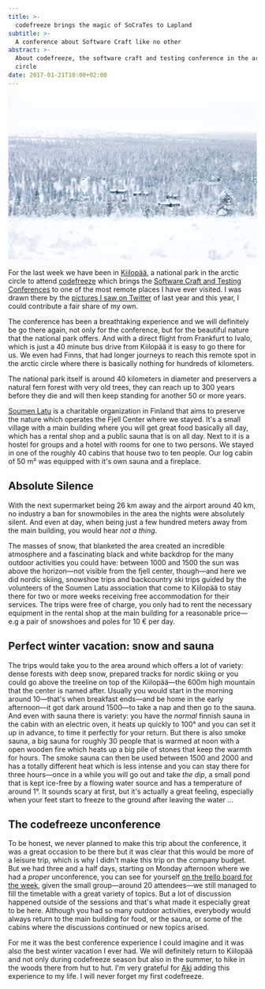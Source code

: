 ```yaml
---
title: >-
  codefreeze brings the magic of SoCraTes to Lapland
subtitle: >-
  A conference about Software Craft like no other
abstract: >-
  About codefreeze, the software craft and testing conference in the arctic
  circle
date: 2017-01-21T10:00+02:00
---
```


![Kiilopää, Finland](../media/codefreeze-brings-the-magic-of-socrates-to-lapland.jpg)

For the last week we have been in [Kiilopää][kiilopaa], a national park in the
arctic circle to attend [codefreeze][cf] which brings the [Software Craft and
Testing Conferences][socrates] to one of the most remote places I have ever
visited. I was drawn there by the [pictures I saw on Twitter][hashtagcf] of last
year and this year, I could contribute a fair share of my own.

The conference has been a breathtaking experience and we will definitely be go
there again, not only for the conference, but for the beautiful nature that the
national park offers. And with a direct flight from Frankfurt to Ivalo, which is
just a 40 minute bus drive from Kiilopää it is easy to go there for us. We even
had Finns, that had longer journeys to reach this remote spot in the arctic
circle where there is basically nothing for hundreds of kilometers.

The national park itself is around 40 kilometers in diameter and preservers a
natural fern forest with very old trees, they can reach up to 300 years before
they die and will then keep standing for another 50 or more years.

[Soumen Latu][sl] is a charitable organization in Finland that aims to preserve
the nature which operates the Fjell Center where we stayed. It's a small village
with a main building where you will get great food basically all day, which has
a rental shop and a public sauna that is on all day. Next to it is a hostel for
groups and a hotel with rooms for one to two persons. We stayed in one of the
roughly 40 cabins that house two to ten people. Our log cabin of 50 m² was
equipped with it's own sauna and a fireplace.

## Absolute Silence

With the next supermarket being 26 km away and the airport around 40 km, no
industry a ban for snowmobiles in the area the nights were absolutely silent.
And even at day, when being just a few hundred meters away from the main
building, you would hear _not a thing_.

The masses of snow, that blanketed the area created an incredible atmosphere and
a fascinating black and white backdrop for the many outdoor activities you could
have: between 1000 and 1500 the sun was above the horizon—not visible from the
fjell center, though—and here we did nordic skiing, snowshoe trips and
backcountry ski trips guided by the volunteers of the Soumen Latu association
that come to Kiilopää to stay there for two or more weeks receiving free
accommodation for their services. The trips were free of charge, you only had to
rent the necessary equipment in the rental shop at the main building for a
reasonable price—e.g a pair of snowshoes and poles for 10 € per day.

## Perfect winter vacation: snow and sauna

The trips would take you to the area around which offers a lot of variety: dense
forests with deep snow, prepared tracks for nordic skiing or you could go above
the treeline on top of the Kiilopää—the 600m high mountain that the center is
named after. Usually you would start in the morning around 10—that's when
breakfast ends—and be home in the early afternoon—it got dark around 1500—to
take a nap and then go to the sauna. And even with sauna there is variety: you
have the _normal_ finnish sauna in the cabin with an electric oven, it heats up
quickly to 100° and you can set it up in advance, to time it perfectly for your
return. But there is also smoke sauna, a big sauna for roughly 30 people that is
warmed at noon with a open wooden fire which heats up a big pile of stones that
keep the warmth for hours. The smoke sauna can then be used between 1500 and
2000 and has a totally different heat which is less intense and you can stay
there for three hours—once in a while you will go out and take _the dip_, a
small pond that is kept ice-free by a flowing water source and has a temperature
of around 1°. It sounds scary at first, but it's actually a great feeling,
especially when your feet start to freeze to the ground after leaving the water
…

## The codefreeze unconference

To be honest, we never planned to make this trip about the conference, it was a
great occasion to be there but it was clear that this would be more of a leisure
trip, which is why I didn't make this trip on the company budget. But we had
three and a half days, starting on Monday afternoon where we had a _proper_
unconference, you can see for yourself [on the trello board for the
week][timetable], given the small group—around 20 attendees—we still managed to
fill the timetable with a great variety of topics. But a lot of discussion
happened outside of the sessions and that's what made it especially great to be
here. Although you had so many outdoor activities, everybody would always return
to the main building for food, or the sauna, or some of the cabins where the
discussions continued or new topics arised.

For me it was the best conference experience I could imagine and it was also the
best winter vacation I ever had. We will definitely return to Kiilopää and not
only during codefreeze season but also in the summer, to hike in the woods there
from hut to hut. I'm very grateful for [Aki][aki] adding this experience to my
life. I will never forget my first codefreeze.

[kiilopaa]: http://www.kiilopaa.fi/en/home.html
[cf]: http://codefreeze.fi
[socrates]: https://socrates-conference.de/
[hashtagcf]:
  https://twitter.com/search?f=tweets&vertical=default&q=%23codefreeze&src=typd
[sl]: https://www.suomenlatu.fi/
[timetable]: https://trello.com/b/zIYeI0me/codefreeze-2017
[aki]: https://www.linkedin.com/in/rinkkasatiainen/de
[flickr]: https://www.flickr.com/photos/tacker/albums/72157677944796900
